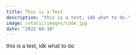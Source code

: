 ```yaml
---
title: This is a Test
description: "this is a test, idk what to do."
image: /static/images/code.jpg
date: "2022-04-10"
---
```


this is a test, idk what to do